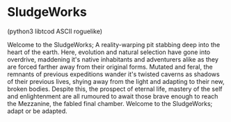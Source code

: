 # SludgeWorks
(python3 libtcod ASCII roguelike)

Welcome to the SludgeWorks; A reality-warping pit stabbing deep into the heart of the earth. Here, evolution and natural selection have gone into overdrive, maddening it's native inhabitants and adventurers alike as they are forced farther away from their original forms. Mutated and feral, the remnants of previous expeditions wander it's twisted caverns as shadows of their previous lives, shying away from the light and adapting to their new, broken bodies. Despite this, the prospect of eternal life, mastery of the self and enlightenment are all rumoured to await those brave enough to reach the Mezzanine, the fabled final chamber. 
Welcome to the SludgeWorks; adapt or be adapted.

